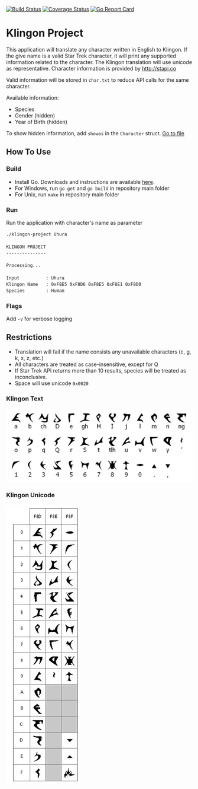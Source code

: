 [![Build Status](https://travis-ci.org/darwinsimon/klingon-project.svg?branch=master)](https://travis-ci.org/darwinsimon/klingon-project) [![Coverage Status](https://coveralls.io/repos/github/darwinsimon/klingon-project/badge.svg?branch=master)](https://coveralls.io/github/darwinsimon/klingon-project?branch=master) [![Go Report Card](https://goreportcard.com/badge/github.com/darwinsimon/klingon-project)](https://goreportcard.com/report/github.com/darwinsimon/klingon-project)

# Klingon Project

This application will translate any character written in English to Klingon. If the give name is a valid Star Trek character, it will print any supported information related to the character.
The Klingon translation will use unicode as representative. Character information is provided by http://stapi.co

Valid information will be stored in `char.txt` to reduce API calls for the same character.

Available information:
- Species
- Gender (hidden)
- Year of Birth (hidden)

To show hidden information, add `showas` in the `Character` struct. [Go to file](resource/types.resource.go) 

## How To Use

### Build
- Install Go. Downloads and instructions are available [here](https://golang.org/dl/).
- For Windows, run `go get` and `go build` in repository main folder
- For Unix, run `make` in repository main folder

### Run
Run the application with character's name as parameter
```bash
./klingon-project Uhura

KLINGON PROJECT
---------------

Processing...

Input          : Uhura
Klingon Name   : 0xF8E5 0xF8D6 0xF8E5 0xF8E1 0xF8D0
Species        : Human
```

### Flags
Add `-v` for verbose logging

## Restrictions
- Translation will fail if the name consists any unavailable characters (c, g, k, x, z, etc.)
- All characters are treated as case-insensitive, except for Q
- If Star Trek API returns more than 10 results, species will be treated as inconclusive.
- Space will use unicode `0x0020`

### Klingon Text
![Klingon Text](./doc/klingon-text.png)

### Klingon Unicode
![Klingon Unicode](./doc/unicode.png)